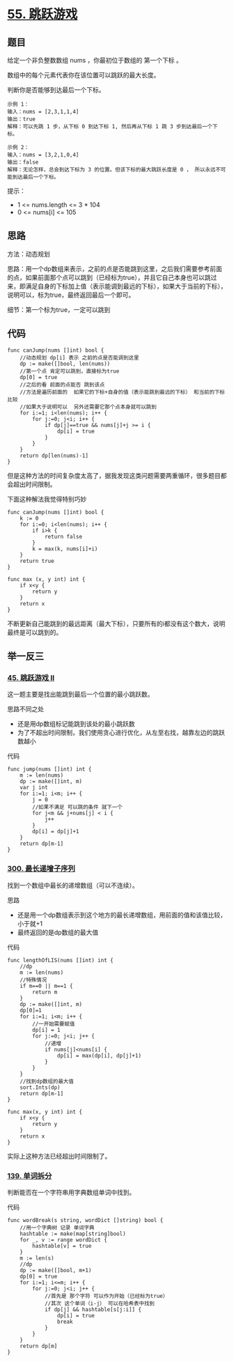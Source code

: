# [55. 跳跃游戏](https://leetcode.cn/problems/jump-game/)

## 题目

给定一个非负整数数组 nums ，你最初位于数组的 第一个下标 。

数组中的每个元素代表你在该位置可以跳跃的最大长度。

判断你是否能够到达最后一个下标。

 

```golang
示例 1：
输入：nums = [2,3,1,1,4]
输出：true
解释：可以先跳 1 步，从下标 0 到达下标 1, 然后再从下标 1 跳 3 步到达最后一个下标。

示例 2：
输入：nums = [3,2,1,0,4]
输出：false
解释：无论怎样，总会到达下标为 3 的位置。但该下标的最大跳跃长度是 0 ， 所以永远不可能到达最后一个下标。
```


提示：

- 1 <= nums.length <= 3 * 104
- 0 <= nums[i] <= 105

## 思路

方法：动态规划

思路：用一个dp数组来表示，之前的点是否能跳到这里，之后我们需要参考前面的点，如果前面那个点可以跳到（已经标为true），并且它自己本身也可以跳过来，即满足自身的下标加上值（表示能调到最远的下标），如果大于当前的下标），说明可以，标为true，最终返回最后一个即可。

细节：第一个标为true，一定可以跳到

## 代码

```golang
func canJump(nums []int) bool {
    //动态规划 dp[i] 表示 之前的点是否能调到这里
    dp := make([]bool, len(nums))
    //第一个点 肯定可以跳到，直接标为true
    dp[0] = true
    //之后的看 前面的点能否 跳到该点
    //方法是遍历前面的  如果它的下标+自身的值（表示能跳到最远的下标） 和当前的下标比较
    //如果大于说明可以  另外还需要它那个点本身就可以跳到
    for i:=1; i<len(nums); i++ {
        for j:=0; j<i; i++ {
            if dp[j]==true && nums[j]+j >= i {
                dp[i] = true
            }
        }
    }
    return dp[len(nums)-1]
}
```

但是这种方法的时间复杂度太高了，据我发现这类问题需要两重循环，很多题目都会超出时间限制。

下面这种解法我觉得特别巧妙

```golang
func canJump(nums []int) bool {
    k := 0
    for i:=0; i<len(nums); i++ {
        if i>k {
            return false
        }
        k = max(k, nums[i]+i)
    }
    return true
}

func max (x, y int) int {
    if x<y {
        return y
    }
    return x
}
```

不断更新自己能跳到的最远距离（最大下标），只要所有的i都没有这个数大，说明最终是可以跳到的。

## 举一反三

### [45. 跳跃游戏 II](https://leetcode.cn/problems/jump-game-ii/)

这一题主要是找出能跳到最后一个位置的最小跳跃数。

思路不同之处

- 还是用dp数组标记能跳到该处的最小跳跃数
- 为了不超出时间限制，我们使用贪心进行优化，从左至右找，越靠左边的跳跃数越小

代码

```golang
func jump(nums []int) int {
    m := len(nums)
    dp := make([]int, m)
    var j int
    for i:=1; i<m; i++ {
        j = 0
        //如果不满足 可以跳的条件 就下一个
        for j<m && j+nums[j] < i {
            j++
        }
        dp[i] = dp[j]+1
    }
    return dp[m-1]
}
```

### [300. 最长递增子序列](https://leetcode.cn/problems/longest-increasing-subsequence/)

找到一个数组中最长的递增数组（可以不连续）。

思路

- 还是用一个dp数组表示到这个地方的最长递增数组，用前面的值和该值比较，小于就+1
- 最终返回的是dp数组的最大值

代码

```golang
func lengthOfLIS(nums []int) int {
    //dp
    m := len(nums)
    //特殊情况
    if m==0 || m==1 {
        return m
    }
    dp := make([]int, m)
    dp[0]=1
    for i:=1; i<m; i++ {
        //一开始需要赋值
        dp[i] = 1
        for j:=0; j<i; j++ {
            //递增
            if nums[j]<nums[i] {
                dp[i] = max(dp[i], dp[j]+1)
            }
        }
    }
    //找到dp数组的最大值
    sort.Ints(dp)
    return dp[m-1]
}

func max(x, y int) int {
    if x<y {
        return y
    }
    return x
}
```

实际上这种方法已经超出时间限制了。

### [139. 单词拆分](https://leetcode.cn/problems/word-break/)

判断能否在一个字符串用字典数组单词中找到。

代码

```golang
func wordBreak(s string, wordDict []string) bool {
    //用一个字典树 记录 单词字典
    hashtable := make(map[string]bool)
    for _, v := range wordDict {
        hashtable[v] = true
    }
    m := len(s)
    //dp
    dp := make([]bool, m+1)
    dp[0] = true
    for i:=1; i<=m; i++ {
        for j:=0; j<i; j++ {
            //首先是 那个字符 可以作为开始（已经标为true）
            //其次 这个单词（i-j） 可以在哈希表中找到
            if dp[j] && hashtable[s[j:i]] {
                dp[i] = true
                break
            }
        }
    }
    return dp[m]
}
```

